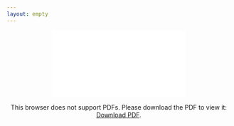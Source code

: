 ```yaml
---
layout: empty
---
```

<center>
<object data="/iniziative/sopravvivenzadalbasso/controguide/scienze20.pdf" type="application/pdf" width="1280px" height="1280px">
    <embed src="/iniziative/sopravvivenzadalbasso/controguide/scienze20.pdf">
        <p>This browser does not support PDFs. Please download the PDF to view it: <a href="https://studentidisinistra.it/iniziative/sopravvivenzadalbasso/controguide/scienze20.pdf">Download PDF</a>.</p>
  </embed>
</object>
</center>
